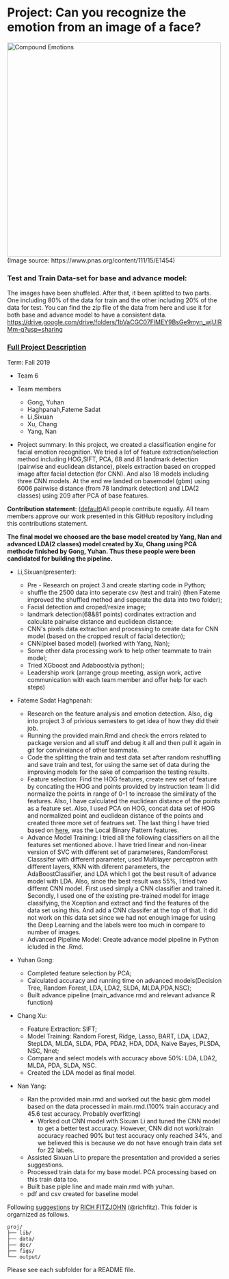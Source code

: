 # Project: Can you recognize the emotion from an image of a face? 
<img src="figs/CE.jpg" alt="Compound Emotions" width="500"/>
(Image source: https://www.pnas.org/content/111/15/E1454)

### Test and Train Data-set for base and advance model:
The images have been shuffeled. After that, it been splitted to two parts. One including 80% of the data for train and the other including 20% of the data for test. You can find the zip file of the data from here and use it for both base and advance model to have a consistent data. 
https://drive.google.com/drive/folders/1bVaCGC07FlMEY9BsGe9myn_wjUIRMm-q?usp=sharing

### [Full Project Description](doc/project3_desc.md)

Term: Fall 2019

+ Team 6
+ Team members
	+ Gong, Yuhan
	+ Haghpanah,Fateme Sadat
	+ Li,Sixuan
	+ Xu, Chang
	+ Yang, Nan

+ Project summary: In this project, we created a classification engine for facial emotion recognition. We tried a lof of feature extraction/selection method including HOG,SIFT, PCA, 68 and 81 landmark detection (pairwise and euclidean distance), pixels extraction based on cropped image after facial detection (for CNN). And also 18 models including three CNN models. At the end we landed on basemodel (gbm) using 6006 pairwise distance (from 78 landmark detection) and LDA(2 classes) using 209 after PCA of base features.  


	
**Contribution statement**: ([default](doc/a_note_on_contributions.md))All people contribute equally. All team members approve our work presented in this GitHub repository including this contributions statement. 

**The final model we choosed are the base model created by Yang, Nan and advanced LDA(2 classes) model created by Xu, Chang using PCA methode finished by Gong, Yuhan. Thus these people were been candidated for building the pipeline.**



+ Li,Sixuan(presenter): 
	- Pre - Research on project 3 and create starting code in Python;
	- shuffle the 2500 data into seperate csv (test and train) (then Fateme improved the shuffled method and seperate the data into two folder);
	- Facial detection and croped/resize image; 
	- landmark detection(68&81 points) cordinates extraction and calculate pairwise distance and euclidean distance; 
	- CNN's pixels data extraction and processing to create data for CNN model (based on the cropped result of facial detection);
	- CNN(pixel based model) (worked with Yang, Nan);
	- Some other data processing work to help other teammate to train model;
	- Tried XGboost and Adaboost(via python);
	- Leadership work (arrange group meeting, assign work, active communication with each team member and offer help for each steps)

	
	    
+ Fateme Sadat Haghpanah: 
	- Research on the feature analysis and emotion detection. Also, dig into project 3 of privious semesters to get idea of how they did their job.
	- Running the provided main.Rmd and check the errors related to package version and all stuff and debug it all and then pull it again in git for convineiance of other teammate. 
	- Code the splitting the train and test data set after random reshuffling and save train and test, for using the same set of data during the improving models for the sake of comparison the testing results.
	- Feature selection: Find the HOG features, create new set of feature by concating the HOG and points provided by instruction team (I did normalize the points in range of 0-1 to increase the similiraty of the features. Also, I have calculated the euclidean distance of the points as a feature set. Also, I used PCA on HOG, concat data set of HOG and normalized point and euclidean distance of the points and created three more set of featrues set. The last thing I have tried based on [here](https://www.researchgate.net/post/Which_is_the_best_algorithm_for_facial_features_Extraction), was the Local Binary Pattern features.
	- Advance Model Training: I tried all the following classifiers on all the features set mentioned above. I have tried linear and non-linear version of SVC with different set of parameteres, RandomForest Classsifer with different parameter, used Multilayer perceptron with different layers, KNN with diferent parameters, the AdaBoostClassifier, and LDA which I got the best result of advance model with LDA. Also, since the best result was 55%, I tried two differnt CNN model. First used simply a CNN classifier and trained it. Secondly, I used one of the existing pre-trained model for image classifying, the Xception and extract and find the features of the data set using this. And add a CNN classifer at the top of that. It did not work on this data set since we had not enough image for using the Deep Learning and the labels were too much in compare to number of images.
	- Advanced Pipeline Model: Create advance model pipeline in Python icluded in the .Rmd. 



+ Yuhan Gong: 
	- Completed feature selection by PCA; 
	- Calculated accuracy and running time on advanced models(Decision Tree, Random Forest, LDA, LDA2, SLDA, MLDA,PDA,NSC); 
	- Built advance pipeline (main_advance.rmd and relevant advance R function)


+ Chang Xu: 
	- Feature Extraction: SIFT; 
	- Model Training: Random Forest, Ridge, Lasso, BART, LDA, LDA2, StepLDA, MLDA, SLDA, PDA, PDA2, HDA, DDA, Naive Bayes, PLSDA, NSC, Nnet; 
	- Compare and select models with accuracy above 50%: LDA, LDA2, MLDA, PDA, SLDA, NSC.
	- Created the LDA model as final model.
	

+ Nan Yang: 
	- Ran the provided main.rmd and worked out the basic gbm model based on the data processed in main.rmd.(100% train accuracy and 45.6 test accuracy. Probably overfitting) 
       - Worked out CNN model with Sixuan Li and tuned the CNN model to get a better test accuracy. However, CNN did not work(train accuracy reached 90% but test accuracy only reached 34%, and we believed this is because we do not have enough train data set for 22 labels.
	- Assisted Sixuan Li to prepare the presentation and provided a series suggestions.
	- Processed train data for my base model. PCA processing based on this train data too.
	- Built base piple line and made main.rmd with yuhan.
	- pdf and csv created for baseline model
	    
Following [suggestions](http://nicercode.github.io/blog/2013-04-05-projects/) by [RICH FITZJOHN](http://nicercode.github.io/about/#Team) (@richfitz). This folder is orgarnized as follows.

```
proj/
├── lib/
├── data/
├── doc/
├── figs/
└── output/
```

Please see each subfolder for a README file.
